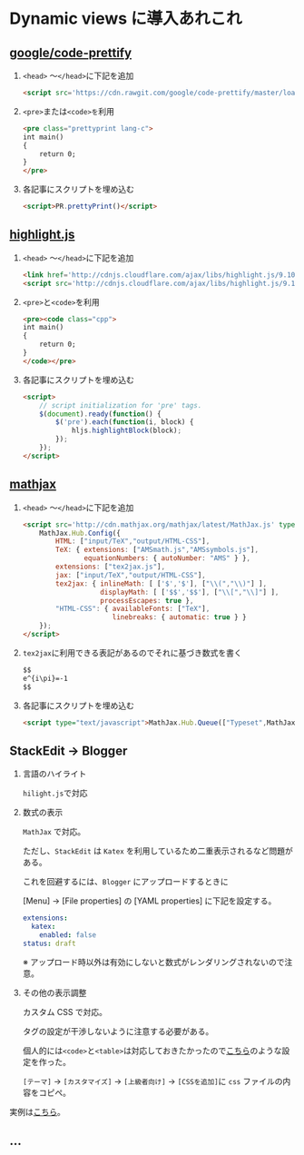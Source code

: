 # Dynamic views に導入あれこれ  



## [google/code-prettify](https://github.com/google/code-prettify)

1. `<head>` ～`</head>`に下記を追加

   ```html
   <script src='https://cdn.rawgit.com/google/code-prettify/master/loader/run_prettify.js?skin=Default'/>
   ```

2. `<pre>`または`<code>を`利用

   ```html
   <pre class="prettyprint lang-c">
   int main()
   {
       return 0;
   }
   </pre>
   ```

3. 各記事にスクリプトを埋め込む

   ```html
   <script>PR.prettyPrint()</script>
   ```

   

## [highlight.js](https://highlightjs.org/)

1. `<head>` ～`</head>`に下記を追加

   ```html
   <link href='http://cdnjs.cloudflare.com/ajax/libs/highlight.js/9.10.0/styles/default.min.css' rel='stylesheet'/>
   <script src='http://cdnjs.cloudflare.com/ajax/libs/highlight.js/9.10.0/highlight.min.js'/>
   ```

2. `<pre>`と`<code>`を利用

   ```html
   <pre><code class="cpp">
   int main()
   {
       return 0;
   }
   </code></pre>
   ```

3. 各記事にスクリプトを埋め込む

   ```html
   <script>
       // script initialization for 'pre' tags.
       $(document).ready(function() {
           $('pre').each(function(i, block) {
               hljs.highlightBlock(block);
           });
       });
   </script>
   ```



## [mathjax](https://www.mathjax.org/)

1. `<head>` ～`</head>`に下記を追加

   ```html
   <script src='http://cdn.mathjax.org/mathjax/latest/MathJax.js' type='text/javascript'>    
       MathJax.Hub.Config({
           HTML: ["input/TeX","output/HTML-CSS"],
           TeX: { extensions: ["AMSmath.js","AMSsymbols.js"], 
                  equationNumbers: { autoNumber: "AMS" } },
           extensions: ["tex2jax.js"],
           jax: ["input/TeX","output/HTML-CSS"],
           tex2jax: { inlineMath: [ ['$','$'], ["\\(","\\)"] ],
                      displayMath: [ ['$$','$$'], ["\\[","\\]"] ],
                      processEscapes: true },
           "HTML-CSS": { availableFonts: ["TeX"],
                         linebreaks: { automatic: true } }
       });
   </script>
   ```

2. `tex2jax`に利用できる表記があるのでそれに基づき数式を書く

   ```html
   $$
   e^{i\pi}=-1
   $$
   ```

   

3. 各記事にスクリプトを埋め込む

   ```html
   <script type="text/javascript">MathJax.Hub.Queue(["Typeset",MathJax.Hub]);</script>
   ```



## StackEdit → Blogger

1. 言語のハイライト

   `hilight.js`で対応

2. 数式の表示

   `MathJax` で対応。

   ただし、`StackEdit` は `Katex` を利用しているため二重表示されるなど問題がある。

   これを回避するには、`Blogger` にアップロードするときに

   [Menu] → [File properties]  の [YAML properties] に下記を設定する。 

   ```yaml
   extensions:
     katex:
       enabled: false
   status: draft
   ```

   ※ アップロード時以外は有効にしないと数式がレンダリングされないので注意。

3. その他の表示調整

   カスタム CSS で対応。
   
   タグの設定が干渉しないように注意する必要がある。
   
   個人的には`<code>`と`<table>`は対応しておきたかったので[こちら](for_blogger.css)のような設定を作った。
   
   `[テーマ]` → `[カスタマイズ]`  → `[上級者向け]` → `[CSSを追加]`に `css` ファイルの内容をコピペ。 



実例は[こちら](https://hasenpfote36-2.blogspot.com/2019/07/stackedit-to-blogger-dynamic-views_13.html)。



## ...







